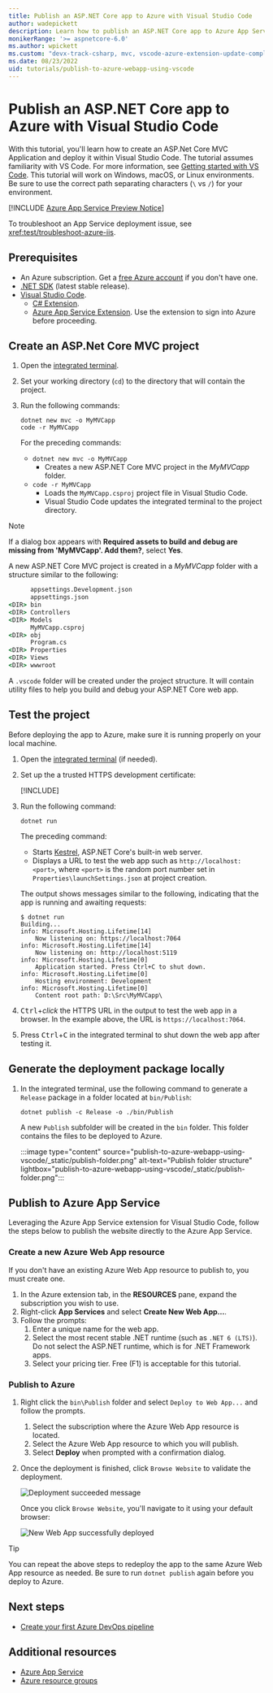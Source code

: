 ```yaml
---
title: Publish an ASP.NET Core app to Azure with Visual Studio Code
author: wadepickett
description: Learn how to publish an ASP.NET Core app to Azure App Service using Visual Studio Code
monikerRange: '>= aspnetcore-6.0'
ms.author: wpickett
ms.custom: "devx-track-csharp, mvc, vscode-azure-extension-update-completed"
ms.date: 08/23/2022
uid: tutorials/publish-to-azure-webapp-using-vscode
---
```


# Publish an ASP.NET Core app to Azure with Visual Studio Code

With this tutorial, you'll learn how to create an ASP.Net Core MVC Application and deploy it within Visual Studio Code. The tutorial assumes familiarity with VS Code. For more information, see [Getting started with VS Code](https://code.visualstudio.com/docs). This tutorial will work on Windows, macOS, or Linux environments. Be sure to use the correct path separating characters (`\` vs `/`) for your environment.

[!INCLUDE [Azure App Service Preview Notice](../includes/azure-apps-preview-notice.md)]

To troubleshoot an App Service deployment issue, see <xref:test/troubleshoot-azure-iis>.

## Prerequisites

* An Azure subscription. Get a [free Azure account](https://azure.microsoft.com/free/dotnet/) if you don't have one.
* [.NET SDK](https://dotnet.microsoft.com/download) (latest stable release).
* [Visual Studio Code](https://code.visualstudio.com/Download).
  * [C# Extension](https://marketplace.visualstudio.com/items?itemName=ms-dotnettools.csharp).
  * [Azure App Service Extension](https://marketplace.visualstudio.com/items?itemName=ms-azuretools.vscode-azureappservice). Use the extension to sign into Azure before proceeding.

## Create an ASP.Net Core MVC project

1. Open the [integrated terminal](https://code.visualstudio.com/docs/editor/integrated-terminal).
1. Set your working directory (`cd`) to the directory that will contain the project.
1. Run the following commands:

    ```dotnetcli
    dotnet new mvc -o MyMVCapp
    code -r MyMVCapp
    ```

    For the preceding commands:  

    * `dotnet new mvc -o MyMVCapp` 
      * Creates a new ASP.NET Core MVC project in the *MyMVCapp* folder.
    * `code -r MyMVCapp`
      * Loads the `MyMVCapp.csproj` project file in Visual Studio Code.
      * Visual Studio Code updates the integrated terminal to the project directory.

> [!NOTE]
> If a dialog box appears with **Required assets to build and debug are missing from 'MyMVCapp'. Add them?**, select **Yes**.

A new ASP.NET Core MVC project is created in a *MyMVCapp* folder with a structure similar to the following:

```cmd
      appsettings.Development.json
      appsettings.json
<DIR> bin
<DIR> Controllers
<DIR> Models
      MyMVCapp.csproj
<DIR> obj
      Program.cs
<DIR> Properties
<DIR> Views
<DIR> wwwroot
```

A `.vscode` folder will be created under the project structure. It will contain utility files to help you build and debug your ASP.NET Core web app.

## Test the project

Before deploying the app to Azure, make sure it is running properly on your local machine.

1. Open the [integrated terminal](https://code.visualstudio.com/docs/editor/integrated-terminal) (if needed).
1. Set up the a trusted HTTPS development certificate:

    [!INCLUDE[](~/includes/trustCertVSC.md)]

1. Run the following command:

    ```dotnetcli
    dotnet run
    ```

    The preceding command:

    * Starts [Kestrel](xref:fundamentals/servers/kestrel), ASP.NET Core's built-in web server.
    * Displays a URL to test the web app such as `http://localhost:<port>`, where `<port>` is the random port number set in `Properties\launchSettings.json` at project creation.
  
    The output shows messages similar to the following, indicating that the app is running and awaiting requests:

    ```dotnetcli
    $ dotnet run
    Building...
    info: Microsoft.Hosting.Lifetime[14]
        Now listening on: https://localhost:7064
    info: Microsoft.Hosting.Lifetime[14]
        Now listening on: http://localhost:5119
    info: Microsoft.Hosting.Lifetime[0]
        Application started. Press Ctrl+C to shut down.
    info: Microsoft.Hosting.Lifetime[0]
        Hosting environment: Development
    info: Microsoft.Hosting.Lifetime[0]
        Content root path: D:\Src\MyMVCapp\
    ```

1. <kbd>Ctrl</kbd>+*click* the HTTPS URL in the output to test the web app in a browser. In the example above, the URL is `https://localhost:7064`.
1. Press <kbd>Ctrl</kbd>+<kbd>C</kbd> in the integrated terminal to shut down the web app after testing it.

## Generate the deployment package locally

1. In the integrated terminal, use the following command to generate a `Release` package in a folder located at `bin/Publish`:

    ```dotnetcli
    dotnet publish -c Release -o ./bin/Publish
    ```

    A new `Publish` subfolder will be created in the `bin` folder. This folder contains the files to be deployed to Azure.

    :::image type="content" source="publish-to-azure-webapp-using-vscode/_static/publish-folder.png" alt-text="Publish folder structure" lightbox="publish-to-azure-webapp-using-vscode/_static/publish-folder.png":::

## Publish to Azure App Service

Leveraging the Azure App Service extension for Visual Studio Code, follow the steps below to publish the website directly to the Azure App Service.

### Create a new Azure Web App resource

If you don't have an existing Azure Web App resource to publish to, you must create one.

1. In the Azure extension tab, in the **RESOURCES** pane, expand the subscription you wish to use.
1. Right-click **App Services** and select **Create New Web App...**. 
1. Follow the prompts:
    1. Enter a unique name for the web app.
    1. Select the most recent stable .NET runtime (such as `.NET 6 (LTS)`). Do not select the ASP.NET runtime, which is for .NET Framework apps.
    1. Select your pricing tier. Free (F1) is acceptable for this tutorial.  

### Publish to Azure

1. Right click the `bin\Publish` folder and select `Deploy to Web App...` and follow the prompts.
    1. Select the subscription where the Azure Web App resource is located.
    1. Select the Azure Web App resource to which you will publish.
    1. Select **Deploy** when prompted with a confirmation dialog.
1. Once the deployment is finished, click `Browse Website` to validate the deployment.

    ![Deployment succeeded message](publish-to-azure-webapp-using-vscode/_static/deployment-succeeded-message.jpg)

    Once you click `Browse Website`, you'll navigate to it using your default browser:

    ![New Web App successfully deployed](publish-to-azure-webapp-using-vscode/_static/new-webapp-deployed.jpg)

> [!TIP] 
> You can repeat the above steps to redeploy the app to the same Azure Web App resource as needed. Be sure to run `dotnet publish` again before you deploy to Azure.

## Next steps

* [Create your first Azure DevOps pipeline](/azure/devops/pipelines/create-first-pipeline)

## Additional resources

* [Azure App Service](/azure/app-service/app-service-web-overview)
* [Azure resource groups](/azure/azure-resource-manager/resource-group-overview#resource-groups)
